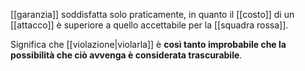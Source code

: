 [[garanzia]] soddisfatta solo praticamente, in quanto il [[costo]] di un [[attacco]] è superiore a quello accettabile per la [[squadra rossa]].

Significa che [[violazione|violarla]] è **così tanto improbabile che la possibilità che ciò avvenga è considerata trascurabile**.
